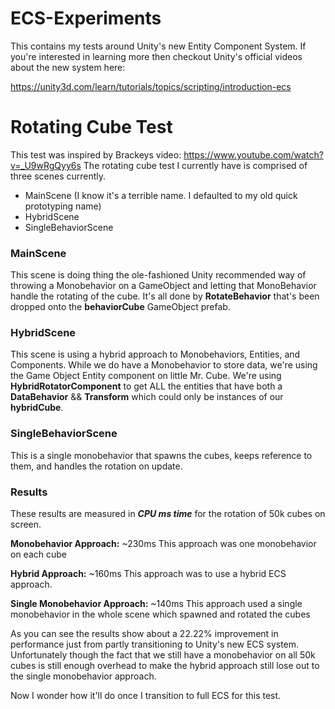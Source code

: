 # ECS-Experiments

This contains my tests around Unity's new Entity Component System. If you're interested in learning more then checkout Unity's official videos about the new system here: 

https://unity3d.com/learn/tutorials/topics/scripting/introduction-ecs

# Rotating Cube Test
This test was inspired by Brackeys video: https://www.youtube.com/watch?v=_U9wRgQyy6s
The rotating cube test I currently have is comprised of three scenes currently.
- MainScene (I know it's a terrible name. I defaulted to my old quick prototyping name)
- HybridScene
- SingleBehaviorScene

### MainScene 
This scene is doing thing the ole-fashioned Unity recommended way of throwing a Monobehavior on a GameObject and letting that MonoBehavior handle the rotating of the cube. It's all done by **RotateBehavior** that's been dropped onto the **behaviorCube** GameObject prefab. 

### HybridScene
This scene is using a hybrid approach to Monobehaviors, Entities, and Components. While we do have a Monobehavior to store data, we're using the Game Object Entity component on little Mr. Cube. We're using **HybridRotatorComponent** to get ALL the entities that have both a **DataBehavior** && **Transform** which could only be instances of our **hybridCube**.

### SingleBehaviorScene
This is a single monobehavior that spawns the cubes, keeps reference to them, and handles the rotation on update.

### Results
These results are measured in ***CPU ms time*** for the rotation of 50k cubes on screen. 

**Monobehavior Approach:** ~230ms
This approach was one monobehavior on each cube

**Hybrid Approach:** ~160ms
This approach was to use a hybrid ECS approach.

**Single Monobehavior Approach:** ~140ms
This approach used a single monobehavior in the whole scene which spawned and rotated the cubes

As you can see the results show about a 22.22% improvement in performance just from partly transitioning to Unity's new ECS system. Unfortunately though the fact that we still have a monobehavior on all 50k cubes is still enough overhead to make the hybrid approach still lose out to the single monobehavior approach. 

Now I wonder how it'll do once I transition to full ECS for this test.
